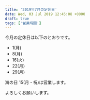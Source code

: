 ```yaml
---
title: '2019年7月の定休日'
date: Wed, 03 Jul 2019 12:45:08 +0000
draft: true
tags: ['営業時間']
---
```


今月の定休日は以下のとおりです。

*   1(月)
*   8(月)
*   16(火)
*   22(月)
*   29(月)

海の日 15(月・祝)は営業します。

よろしくお願いします。